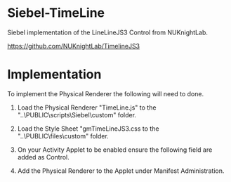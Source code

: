 # Siebel-TimeLine
Siebel implementation of the LineLineJS3 Control from NUKnightLab.

https://github.com/NUKnightLab/TimelineJS3

# Implementation

To implement the Physical Renderer the following will need to done.

1) Load the Physical Renderer "TimeLine.js" to the "..\PUBLIC\scripts\Siebel\custom" folder.
2) Load the Style Sheet "gmTimeLineJS3.css to the "..\PUBLIC\files\custom" folder.
3) On your Activity Applet to be enabled ensure the following field are added as Control.
  
4) Add the Physical Renderer to the Applet under Manifest Administration.
